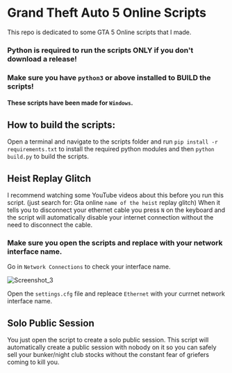 # Grand Theft Auto 5 Online Scripts
This repo is dedicated to some GTA 5 Online scripts that I made.

### Python is required to run the scripts ONLY if you don't download a release!
### Make sure you have `python3` or above installed to BUILD the scripts!

#### These scripts have been made for `Windows`.

## How to build the scripts:
Open a terminal and navigate to the scripts folder and run `pip install -r requirements.txt` to install the required python modules and then `python build.py` to build the scripts.

## Heist Replay Glitch
I recommend watching some YouTube videos about this before you run this script. (just search for: Gta online `name of the heist` replay glitch)
 When it tells you to disconnect your ethernet cable you press `N` on the keyboard and the script will automatically disable your internet connection without the need to disconnect the cable.

### Make sure you open the scripts and replace with your network interface name.
Go in `Network Connections` to check your interface name.

![Screenshot_3](https://user-images.githubusercontent.com/34041519/142474129-5318cb2a-42f4-4c9f-9dd2-f756af372567.png)

Open the `settings.cfg` file and repleace `Ethernet` with your currnet network interface name.

## Solo Public Session
You just open the script to create a solo public session. This script will automatically create a public session with nobody on it so you can safely sell your bunker/night club stocks without the constant fear of griefers coming to kill you.